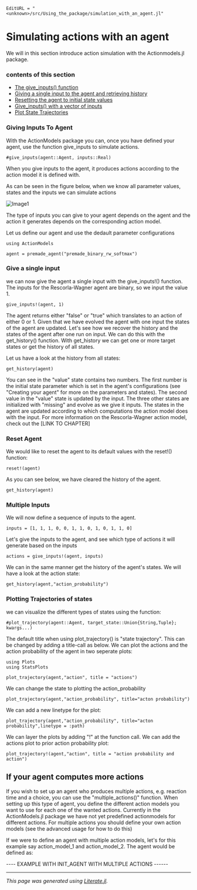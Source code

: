 ```@meta
EditURL = "<unknown>/src/Using_the_package/simulation_with_an_agent.jl"
```

# Simulating actions with an agent

We will in this section introduce action simulation with the Actionmodels.jl package.

### contents of this section
  - [The give_inputs() function](#Giving-Inputs-To-Agent)
  - [Giving a single input to the agent and retrieving history](#Give-a-single-input)
  - [Resetting the agent to initial state values](#Reset-Agent)
  - [Give_inputs() with a vector of inputs](#Multiple-Inputs)
  - [Plot State Trajectories](#Plotting-Trajectories-of-states)

### Giving Inputs To Agent

With the ActionModels package you can, once you have defined your agent, use the function give_inputs to simulate actions.

````@example simulation_with_an_agent
#give_inputs(agent::Agent, inputs::Real)
````

When you give inputs to the agent, it produces actions according to the action model it is defined with.

As can be seen in the figure below, when we know all parameter values, states and the inputs we can simulate actions

![Image1](./images/fitting_vs_simulation.png)

The type of inputs you can give to your agent depends on the agent and the action it generates depends on the corresponding action model.

Let us define our agent and use the dedault parameter configurations

````@example simulation_with_an_agent
using ActionModels

agent = premade_agent("premade_binary_rw_softmax")
````

### Give a single input
we can now give the agent a single input with the give_inputs!() function. The inputs for the Rescorla-Wagner agent are binary, so we input the value 1.

````@example simulation_with_an_agent
give_inputs!(agent, 1)
````

The agent returns either "false" or "true" which translates to an action of either 0 or 1. Given that we have evolved the agent with one input the states of the agent are updated. Let's see how we recover the history and the states of the agent after one run on input. We can do this with the get_history() function. With get_history we can get one or more target states or get the history of all states.

Let us have a look at the history from all states:

````@example simulation_with_an_agent
get_history(agent)
````

You can see in the "value" state contains two numbers. The first number is the initial state parameter which is set in the agent's configurations (see "Creating your agent" for more on the parameters and states). The second value in the "value" state is updated by the input.
The three other states are initialized with "missing" and evolve as we give it inputs. The states in the agent are updated according to which computations the action model does with the input. For more information on the Rescorla-Wagner action model, check out the [LINK TO CHAPTER]

### Reset Agent
We would like to reset the agent to its default values with the reset!() function:

````@example simulation_with_an_agent
reset!(agent)
````

As you can see below, we have cleared the history of the agent.

````@example simulation_with_an_agent
get_history(agent)
````

### Multiple Inputs
We will now define a sequence of inputs to the agent.

````@example simulation_with_an_agent
inputs = [1, 1, 1, 0, 0, 1, 1, 0, 1, 0, 1, 1, 0]
````

Let's give the inputs to the agent, and see which type of actions it will generate based on the inputs

````@example simulation_with_an_agent
actions = give_inputs!(agent, inputs)
````

We can in the same manner get the history of the agent's states. We will have a look at the action state:

````@example simulation_with_an_agent
get_history(agent,"action_probability")
````

### Plotting Trajectories of states

we can visualize the different types of states using the function:

````@example simulation_with_an_agent
#plot_trajectory(agent::Agent, target_state::Union{String,Tuple}; kwargs...)
````

The default title when using plot_trajectory() is "state trajectory". This can be changed by adding a title-call as below. We can plot the actions and the action probability of the agent in two seperate plots:

````@example simulation_with_an_agent
using Plots
using StatsPlots

plot_trajectory(agent,"action", title = "actions")
````

We can change the state to plotting the action_probability

````@example simulation_with_an_agent
plot_trajectory(agent,"action_probability", title="acton probability")
````

We can add a new linetype for the plot:

````@example simulation_with_an_agent
plot_trajectory(agent,"action_probability", title="acton probability",linetype = :path)
````

We can layer the plots by adding "!" at the function call. We can add the actions plot to prior action probability plot:

````@example simulation_with_an_agent
plot_trajectory!(agent,"action", title = "action probability and action")
````

## If your agent computes more actions

If you wish to set up an agent who produces multiple actions, e.g. reaction time and a choice,
you can use the "multiple_actions()" function. When setting up this type of agent, you define the different action models you want to use for each one of the wanted actions.
Currently in the ActionModels.jl package we have not yet predefined actionmodels for different actions. For multiple actions you should define your own action models (see the advanced usage for how to do this)

If we were to define an agent with multiple action models, let's for this example say action_model_1 and action_model_2. The agent would be defined as:

---- EXAMPLE WITH INIT_AGENT WITH MULTIPLE ACTIONS ------

---

*This page was generated using [Literate.jl](https://github.com/fredrikekre/Literate.jl).*

